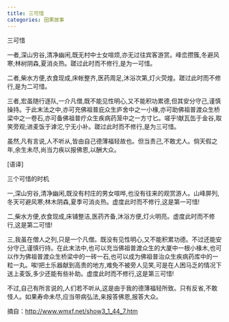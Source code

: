 ```yaml
---
title: 三可惜
categories: 因果故事
---
```


三可惜

一者,深山穷谷,清净幽闲,既无村中士女喧烦,亦无过往宾客游赏。峰峦攒簇,冬避风寒;林树阴森,夏消炎热。蹉过此时而不修行,是为一可惜。

二者,柴水方便,衣食现成,床帐整齐,医药周足,沐浴次第,灯火荧煌。蹉过此时而不修行,是为二可惜。

三者,宏虽随行逐队,一介凡僧,既不能见性明心,又不能积功累德,但其安分守己,谨慎操持。于此末法之中,亦可充佛祖普庇众生庐舍中之一小椽,亦可助佛祖普渡众生桥梁中之一卷石,亦可备佛祖普疗众生疾病药笼中之一方寸匕。嗟乎!献瓦缶于金谷,取笑旁观;进麦饭于滹沱,宁无小补。蹉过此时而不修行,是为三可惜。

虽然,凡有言说,人不听从,皆由自己德薄福轻故也。但当责己,不敢尤人。倘天假之年,余生未尽,尚当力疾以报佛恩,以酬大众。

[语译]

三个可惜的时机

一,深山穷谷,清净幽闲,既没有村庄的男女喧哗,也没有往来的观赏游人。山峰屏列,冬天可避风寒;林木阴森,夏季可消炎热。虚度此时而不修行,这是第一可惜!

二,柴水方便,衣食现成,床铺整洁,医药齐备,沐浴方便,灯火明亮。虚度此时而不修行,这是第二可惜!

三,我虽在僧人之列,只是一个凡僧。既没有见性明心,又不能积累功德。不过还能安分守己,谨慎行持。在此末法中,也可以充当佛祖普渡众生的大厦中一根小椽木,也可以作为佛祖普渡众生桥梁中的一砖一石,也可以成为佛祖普治众生疾病药库中的一粒一丸。唉!把土乐器献到高贵的地方,难免不被旁人见笑,可是在人困马乏的情况下送上麦饭,多少还能有些补助。虚度此时而不修行,这是第三可惜!

不过,自己有所言说的,人们若不听从,这是由于我的德薄福轻所致。只有反省,不敢怪人。如果寿命未尽,应当带病弘法,来报答佛恩,报答大众。


摘自：http://www.wmxf.net/show3_1_44_7.htm